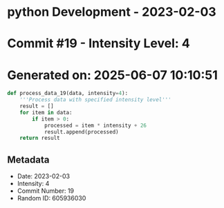 ﻿# python Development - 2023-02-03
# Commit #19 - Intensity Level: 4
# Generated on: 2025-06-07 10:10:51
```python
def process_data_19(data, intensity=4):
    '''Process data with specified intensity level'''
    result = []
    for item in data:
        if item > 0:
            processed = item * intensity + 26
            result.append(processed)
    return result
```
## Metadata
- Date: 2023-02-03
- Intensity: 4
- Commit Number: 19
- Random ID: 605936030
